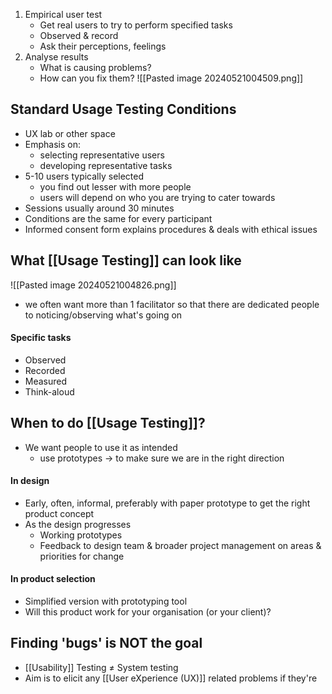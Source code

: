 1. Empirical user test
	- Get real users to try to perform specified tasks
	- Observed & record
	- Ask their perceptions, feelings
2. Analyse results
	- What is causing problems?
	- How can you fix them?
![[Pasted image 20240521004509.png]]
## Standard Usage Testing Conditions
- UX lab or other space
- Emphasis on:
	- selecting representative users
	- developing representative tasks
- 5-10 users typically selected
	- you find out lesser with more people
	- users will depend on who you are trying to cater towards
- Sessions usually around 30 minutes
- Conditions are the same for every participant
- Informed consent form explains procedures & deals with ethical issues
## What [[Usage Testing]] can look like
![[Pasted image 20240521004826.png]]
- we often want more than 1 facilitator so that there are dedicated people to noticing/observing what's going on
#### Specific tasks
- Observed
- Recorded
- Measured
- Think-aloud
## When to do [[Usage Testing]]?
- We want people to use it as intended
	- use prototypes $\rightarrow$ to make sure we are in the right direction
#### In design
- Early, often, informal, preferably with paper prototype to get the right product concept
- As the design progresses
	- Working prototypes
	- Feedback to design team & broader project management on areas & priorities for change
#### In product selection
- Simplified version with prototyping tool
- Will this product work for your organisation (or your client)?
## Finding 'bugs' is NOT the goal
- [[Usability]] Testing $\ne$ System testing
- Aim is to elicit any [[User eXperience (UX)]] related problems if they're